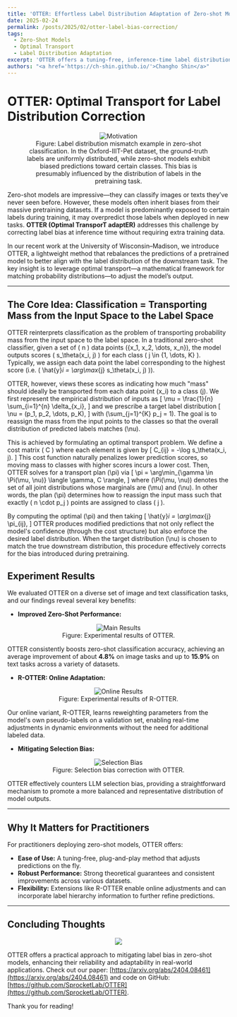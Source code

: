 ```yaml
---
title: 'OTTER: Effortless Label Distribution Adaptation of Zero-shot Models'
date: 2025-02-24
permalink: /posts/2025/02/otter-label-bias-correction/
tags:
  - Zero-Shot Models
  - Optimal Transport
  - Label Distribution Adaptation
excerpt: 'OTTER offers a tuning-free, inference-time label distribution adaptation of zero-shot models by leveraging optimal transport.'
authors: "<a href='https://ch-shin.github.io/'>Changho Shin</a>"
---
```

# OTTER: Optimal Transport for Label Distribution Correction

<figure align="center">
  <img src="https://sprocketlab.github.io/images/blogposts/otter/motivation.png" alt="Motivation">
  <figcaption>Figure: Label distribution mismatch example in zero-shot classification. 
In the Oxford-IIIT-Pet dataset, the ground-truth labels are uniformly distributed, while  zero-shot models exhibit biased predictions toward certain classes. This bias is presumably influenced by the distribution of labels in the pretraining task. </figcaption>
</figure>

Zero-shot models are impressive—they can classify images or texts they’ve never seen before. However, these models often inherit biases from their massive pretraining datasets. If a model is predominantly exposed to certain labels during training, it may overpredict those labels when deployed in new tasks. **OTTER (Optimal TransporT adaptER)** addresses this challenge by correcting label bias at inference time without requiring extra training data.

In our recent work at the University of Wisconsin–Madison, we introduce OTTER, a lightweight method that rebalances the predictions of a pretrained model to better align with the label distribution of the downstream task. The key insight is to leverage optimal transport—a mathematical framework for matching probability distributions—to adjust the model’s output.

---

## The Core Idea: Classification = Transporting Mass from the Input Space to the Label Space

OTTER reinterprets classification as the problem of transporting probability mass from the input space to the label space. In a traditional zero-shot classifier, given a set of \( n \) data points \(\{x_1, x_2, \dots, x_n\}\), the model outputs scores \( s_\theta(x_i, j) \) for each class \( j \in \{1, \dots, K\} \). Typically, we assign each data point the label corresponding to the highest score (i.e. \( \hat{y}_i = \arg\max_{j} s_\theta(x_i, j) \)). 

OTTER, however, views these scores as indicating how much "mass" should ideally be transported from each data point \(x_i\) to a class \(j\). We first represent the empirical distribution of inputs as 
\[
\mu = \frac{1}{n} \sum_{i=1}^{n} \delta_{x_i},
\]
and we prescribe a target label distribution 
\[
\nu = (p_1, p_2, \dots, p_K),
\]
with \(\sum_{j=1}^{K} p_j = 1\). The goal is to reassign the mass from the input points to the classes so that the overall distribution of predicted labels matches \(\nu\).

This is achieved by formulating an optimal transport problem. We define a cost matrix \( C \) where each element is given by
\[
C_{ij} = -\log s_\theta(x_i, j).
\]
This cost function naturally penalizes lower prediction scores, so moving mass to classes with higher scores incurs a lower cost. Then, OTTER solves for a transport plan \(\pi\) via
\[
\pi = \arg\min_{\gamma \in \Pi(\mu, \nu)} \langle \gamma, C \rangle,
\]
where \(\Pi(\mu, \nu)\) denotes the set of all joint distributions whose marginals are \(\mu\) and \(\nu\). In other words, the plan \(\pi\) determines how to reassign the input mass such that exactly \( n \cdot p_j \) points are assigned to class \( j \).

By computing the optimal \(\pi\) and then taking 
\[
\hat{y}_i = \arg\max_{j} \pi_{ij},
\]
OTTER produces modified predictions that not only reflect the model's confidence (through the cost structure) but also enforce the desired label distribution. When the target distribution \(\nu\) is chosen to match the true downstream distribution, this procedure effectively corrects for the bias introduced during pretraining.

## Experiment Results

We evaluated OTTER on a diverse set of image and text classification tasks, and our findings reveal several key benefits:

- **Improved Zero-Shot Performance:** 
<figure align="center">
  <img src="https://sprocketlab.github.io/images/blogposts/otter/otter_main_results.png" alt="Main Results">
  <figcaption>Figure: Experimental results of OTTER. </figcaption>
</figure>


OTTER consistently boosts zero-shot classification accuracy, achieving an average improvement of about **4.8%** on image tasks and up to **15.9%** on text tasks across a variety of datasets.

- **R-OTTER: Online Adaptation:** 
<figure align="center">
  <img src="https://sprocketlab.github.io/images/blogposts/otter/rotter.png" alt="Online Results">
  <figcaption>Figure: Experimental results of R-OTTER. </figcaption>
</figure>

Our online variant, R-OTTER, learns reweighting parameters from the model's own pseudo-labels on a validation set, enabling real-time adjustments in dynamic environments without the need for additional labeled data.

- **Mitigating Selection Bias:** 
<figure align="center">
  <img src="https://sprocketlab.github.io/images/blogposts/otter/selection_bias.png" alt="Selection Bias">
  <figcaption>Figure: Selection bias correction with OTTER. </figcaption>
</figure>

OTTER effectively counters LLM selection bias, providing a straightforward mechanism to promote a more balanced and representative distribution of model outputs.

---

## Why It Matters for Practitioners

For practitioners deploying zero-shot models, OTTER offers:
- **Ease of Use:** A tuning-free, plug-and-play method that adjusts predictions on the fly.
- **Robust Performance:** Strong theoretical guarantees and consistent improvements across various datasets.
- **Flexibility:** Extensions like R-OTTER enable online adjustments and can incorporate label hierarchy information to further refine predictions.

---

## Concluding Thoughts

<p align="center">
<img src="https://sprocketlab.github.io/images/blogposts/otter/otter.jpg">
</p>

OTTER offers a practical approach to mitigating label bias in zero-shot models, enhancing their reliability and adaptability in real-world applications. Check out our paper: [https://arxiv.org/abs/2404.08461](https://arxiv.org/abs/2404.08461) and code on GitHub: [https://github.com/SprocketLab/OTTER](https://github.com/SprocketLab/OTTER).

Thank you for reading!